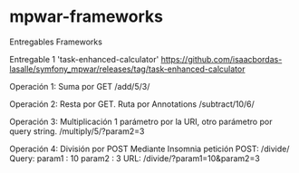 mpwar-frameworks
================

Entregables Frameworks

Entregable 1 'task-enhanced-calculator'
https://github.com/isaacbordas-lasalle/symfony_mpwar/releases/tag/task-enhanced-calculator

Operación 1: Suma por GET
/add/5/3/

Operación 2: Resta por GET. Ruta por Annotations
/subtract/10/6/

Operación 3: Multiplicación 1 parámetro por la URI, otro parámetro por query string.
/multiply/5/?param2=3

Operación 4: División por POST
Mediante Insomnia petición POST: /divide/
Query: param1 : 10 param2 : 3
URL: /divide/?param1=10&param2=3